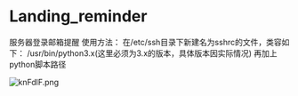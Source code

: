# Landing_reminder
服务器登录邮箱提醒
使用方法：
在/etc/ssh目录下新建名为sshrc的文件，类容如下：
/usr/bin/python3.x(这里必须为3.x的版本，具体版本因实际情况) 再加上python脚本路径

![knFdlF.png](https://s2.ax1x.com/2019/01/25/knFdlF.png)
